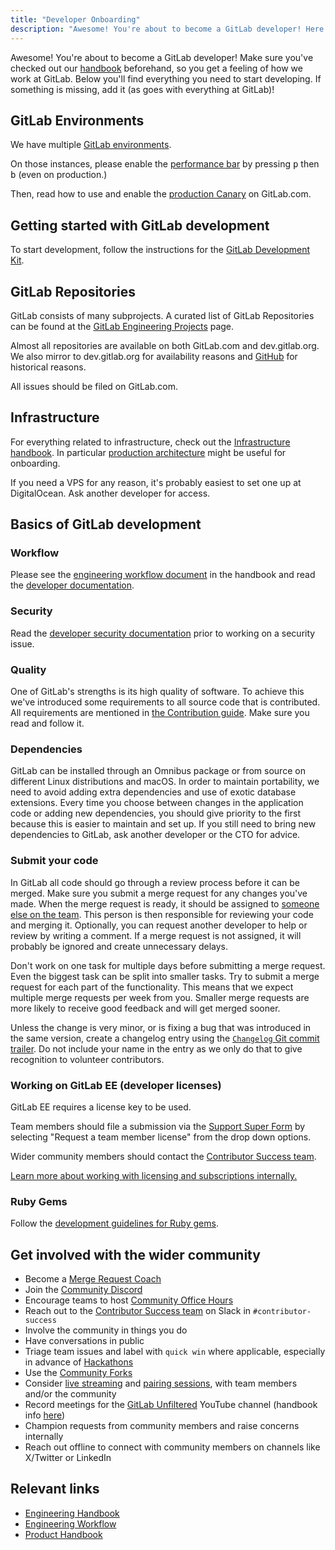 ```yaml
---
title: "Developer Onboarding"
description: "Awesome! You're about to become a GitLab developer! Here you'll find everything you need to start developing."
---
```


Awesome! You're about to become a GitLab developer!
Make sure you've checked out our [handbook] beforehand, so you get a feeling
of how we work at GitLab. Below you'll find everything you need to start developing.
If something is missing, add it (as goes with everything at GitLab)!

## GitLab Environments

We have multiple [GitLab environments](/handbook/engineering/infrastructure/environments/).

On those instances, please enable the
[performance bar](https://docs.gitlab.com/ee/administration/monitoring/performance/performance_bar.html)
by pressing <kbd>p</kbd> then <kbd>b</kbd> (even on production.)

Then, read how to use and enable the
[production Canary](/handbook/engineering/infrastructure/environments/canary-stage/)
on GitLab.com.

## Getting started with GitLab development

To start development, follow the instructions for the
[GitLab Development Kit](https://gitlab.com/gitlab-org/gitlab-development-kit).

## GitLab Repositories

GitLab consists of many subprojects. A curated list of GitLab Repositories
can be found at the [GitLab Engineering Projects](/handbook/engineering/projects/) page.

Almost all repositories are available on both GitLab.com and dev.gitlab.org. We
also mirror to dev.gitlab.org for availability reasons and [GitHub](https://github.com/gitlabhq)
for historical reasons.

All issues should be filed on GitLab.com.

## Infrastructure

For everything related to infrastructure, check out the
[Infrastructure handbook](/handbook/engineering/infrastructure/).
In particular [production architecture](/handbook/engineering/infrastructure/production/architecture/) might be useful for onboarding.

If you need a VPS for any reason, it's probably easiest to set one up at DigitalOcean. Ask another developer for access.

## Basics of GitLab development

### Workflow

Please see the [engineering workflow document][eng-wf] in the handbook and read
the [developer documentation][dev-doc].

[eng-wf]: /handbook/engineering/workflow/
[dev-doc]: https://docs.gitlab.com/ee/development/

### Security

Read the [developer security documentation][sec-doc] prior to working on a security issue.

[sec-doc]: https://gitlab.com/gitlab-org/release/docs/blob/master/general/security/developer.md

### Quality

One of GitLab's strengths is its high quality of software. To achieve this we've
introduced some requirements to all source code that is contributed. All
requirements are mentioned in [the Contribution guide][contrib-guide].
Make sure you read and follow it.

### Dependencies

GitLab can be installed through an Omnibus package or from source on different
Linux distributions and macOS. In order to maintain portability, we need to
avoid adding extra dependencies and use of exotic database extensions. Every
time you choose between changes in the application code or adding new
dependencies, you should give priority to the first because this is easier to
maintain and set up. If you still need to bring new dependencies to GitLab, ask
another developer or the CTO for advice.

### Submit your code

In GitLab all code should go through a review process before it can be merged.
Make sure you submit a merge request for any changes you've made.
When the merge request is ready, it should be assigned to [someone else on the team](/handbook/engineering/workflow/code-review/).
This person is then responsible for reviewing your code and merging it.
Optionally, you can request another developer to help or review by writing a comment.
If a merge request is not assigned, it will probably be ignored and create
unnecessary delays.

Don't work on one task for multiple days before submitting a merge request.
Even the biggest task can be split into smaller tasks.
Try to submit a merge request for each part of the functionality.
This means that we expect multiple merge requests per week from you.
Smaller merge requests are more likely to receive good feedback and will get
merged sooner.

Unless the change is very minor, or is fixing a bug that was introduced in the
same version, create a changelog entry using the
[`Changelog` Git commit trailer][changelog-entry].
Do not include your name in the entry as we only do that to give recognition to
volunteer contributors.

[changelog-entry]: https://docs.gitlab.com/ee/development/changelog.html

### Working on GitLab EE (developer licenses)

GitLab EE requires a license key to be used.

Team members should file a submission via the [Support Super Form](https://support-super-form-gitlab-com-support-support-op-651f22e90ce6d7.gitlab.io/) by selecting
"Request a team member license" from the drop down options.

Wider community members should contact the [Contributor Success team](/handbook/marketing/developer-relations/contributor-success/community-contributors-workflows#contributing-to-the-gitlab-enterprise-edition-ee).

[Learn more about working with licensing and subscriptions internally.](/handbook/support/internal-support/)

### Ruby Gems

Follow the [development guidelines for Ruby gems](https://docs.gitlab.com/ee/development/gems.html).

## Get involved with the wider community

- Become a [Merge Request Coach](https://handbook.gitlab.com/job-families/expert/merge-request-coach/)
- Join the [Community Discord](https://discord.gg/gitlab)
- Encourage teams to host [Community Office Hours](https://handbook.gitlab.com/handbook/marketing/developer-relations/contributor-success/#community-office-hours)
- Reach out to the [Contributor Success team](https://handbook.gitlab.com/handbook/marketing/developer-relations/contributor-success) on Slack in `#contributor-success`
- Involve the community in things you do
- Have conversations in public
- Triage team issues and label with `quick win` where applicable, especially in advance of [Hackathons](https://about.gitlab.com/community/hackathon/)
- Use the [Community Forks](https://gitlab.com/gitlab-community)
- Consider [live streaming](https://handbook.gitlab.com/handbook/marketing/marketing-operations/youtube/#public-or-private-streaming) and [pairing sessions](https://handbook.gitlab.com/handbook/marketing/developer-relations/contributor-success/community-pairing-sessions/), with team members and/or the community
- Record meetings for the [GitLab Unfiltered](https://www.youtube.com/channel/UCMtZ0sc1HHNtGGWZFDRTh5A) YouTube channel (handbook info [here](https://handbook.gitlab.com/handbook/marketing/marketing-operations/youtube/))
- Champion requests from community members and raise concerns internally
- Reach out offline to connect with community members on channels like X/Twitter or LinkedIn

## Relevant links

- [Engineering Handbook](/handbook/engineering/)
- [Engineering Workflow](/handbook/engineering/workflow/)
- [Product Handbook](/handbook/product/)

[handbook]: /handbook
[contrib-guide]: https://about.gitlab.com/community/contribute/
